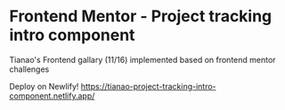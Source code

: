 # Frontend Mentor - Project tracking intro component

Tianao's Frontend gallary (11/16) implemented based on frontend mentor challenges

Deploy on Newlify! https://tianao-project-tracking-intro-component.netlify.app/
